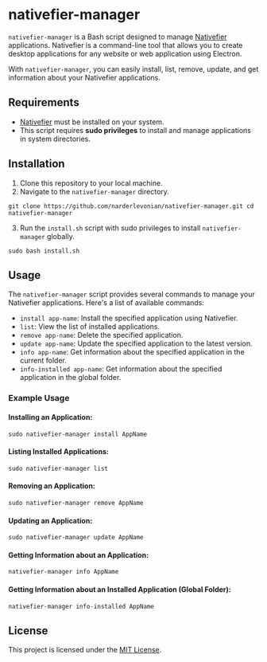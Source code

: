 
# nativefier-manager

`nativefier-manager` is a Bash script designed to manage [Nativefier](https://github.com/nativefier/nativefier) applications. Nativefier is a command-line tool that allows you to create desktop applications for any website or web application using Electron.

With `nativefier-manager`, you can easily install, list, remove, update, and get information about your Nativefier applications.

## Requirements

-   [Nativefier](https://github.com/nativefier/nativefier) must be installed on your system.
-   This script requires **sudo privileges** to install and manage applications in system directories.

## Installation

1.  Clone this repository to your local machine.
2.  Navigate to the `nativefier-manager` directory.

`git clone https://github.com/narderlevonian/nativefier-manager.git
cd nativefier-manager` 

3.  Run the `install.sh` script with sudo privileges to install `nativefier-manager` globally.

`sudo bash install.sh` 

## Usage

The `nativefier-manager` script provides several commands to manage your Nativefier applications. Here's a list of available commands:

-   `install app-name`: Install the specified application using Nativefier.
-   `list`: View the list of installed applications.
-   `remove app-name`: Delete the specified application.
-   `update app-name`: Update the specified application to the latest version.
-   `info app-name`: Get information about the specified application in the current folder.
-   `info-installed app-name`: Get information about the specified application in the global folder.

### Example Usage

#### Installing an Application:

`sudo nativefier-manager install AppName` 

#### Listing Installed Applications:

`sudo nativefier-manager list` 

#### Removing an Application:

`sudo nativefier-manager remove AppName` 

#### Updating an Application:

`sudo nativefier-manager update AppName` 

#### Getting Information about an Application:

`nativefier-manager info AppName` 

#### Getting Information about an Installed Application (Global Folder):

`nativefier-manager info-installed AppName` 

## License

This project is licensed under the [MIT License](https://chat.openai.com/LICENSE).
